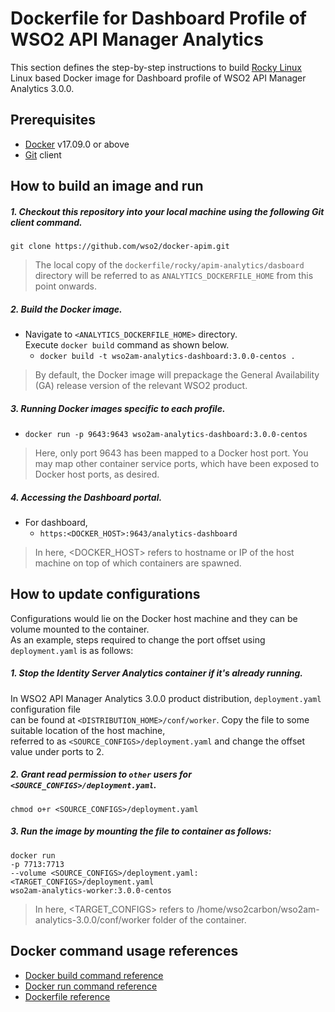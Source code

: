 # Dockerfile for Dashboard Profile of WSO2 API Manager Analytics #

This section defines the step-by-step instructions to build [Rocky Linux](https://hub.docker.com/r/rockylinux/rockylinux)  Linux based Docker image for Dashboard profile of
WSO2 API Manager Analytics 3.0.0.

## Prerequisites

* [Docker](https://www.docker.com/get-docker) v17.09.0 or above
* [Git](https://git-scm.com/book/en/v2/Getting-Started-Installing-Git) client

## How to build an image and run

##### 1. Checkout this repository into your local machine using the following Git client command.

```
git clone https://github.com/wso2/docker-apim.git
```

> The local copy of the `dockerfile/rocky/apim-analytics/dasboard` directory will be referred to as `ANALYTICS_DOCKERFILE_HOME` from this point onwards.

##### 2. Build the Docker image.

- Navigate to `<ANALYTICS_DOCKERFILE_HOME>` directory. <br>
  Execute `docker build` command as shown below.
    + `docker build -t wso2am-analytics-dashboard:3.0.0-centos .`
    
> By default, the Docker image will prepackage the General Availability (GA) release version of the relevant WSO2 product.
    
##### 3. Running Docker images specific to each profile.

- `docker run -p 9643:9643 wso2am-analytics-dashboard:3.0.0-centos`
> Here, only port 9643 has been mapped to a Docker host port.
You may map other container service ports, which have been exposed to Docker host ports, as desired.

##### 4. Accessing the Dashboard portal.

- For dashboard,
    + `https:<DOCKER_HOST>:9643/analytics-dashboard`
    
> In here, <DOCKER_HOST> refers to hostname or IP of the host machine on top of which containers are spawned.

## How to update configurations

Configurations would lie on the Docker host machine and they can be volume mounted to the container. <br>
As an example, steps required to change the port offset using `deployment.yaml` is as follows:

##### 1. Stop the Identity Server Analytics container if it's already running.

In WSO2 API Manager Analytics 3.0.0 product distribution, `deployment.yaml` configuration file <br>
can be found at `<DISTRIBUTION_HOME>/conf/worker`. Copy the file to some suitable location of the host machine, <br>
referred to as `<SOURCE_CONFIGS>/deployment.yaml` and change the offset value under ports to 2.

##### 2. Grant read permission to `other` users for `<SOURCE_CONFIGS>/deployment.yaml`.

```
chmod o+r <SOURCE_CONFIGS>/deployment.yaml
```

##### 3. Run the image by mounting the file to container as follows:

```
docker run 
-p 7713:7713
--volume <SOURCE_CONFIGS>/deployment.yaml:<TARGET_CONFIGS>/deployment.yaml
wso2am-analytics-worker:3.0.0-centos
```

> In here, <TARGET_CONFIGS> refers to /home/wso2carbon/wso2am-analytics-3.0.0/conf/worker folder of the container.

## Docker command usage references

* [Docker build command reference](https://docs.docker.com/engine/reference/commandline/build/)
* [Docker run command reference](https://docs.docker.com/engine/reference/run/)
* [Dockerfile reference](https://docs.docker.com/engine/reference/builder/)
